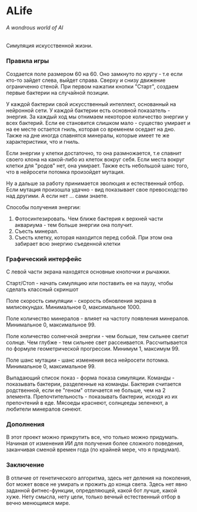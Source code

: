 # ALife
###### A wondrous world of AI
Симуляция искусственной жизни.
### Правила игры
Создается поле размером 60 на 60. Оно замкнуто по кругу - т.е если кто-то зайдет слева, выйдет справа. 
Сверху и снизу движение ограниченно стеной. При первом нажатии кнопки "Старт", создаем первые бактерии на случайной позиции.

У каждой бактерии свой искусственный интеллект, основанный на нейронной сети.
У каждой бактерии есть основной показатель - энергия. За каждый ход мы отнимаем некоторое количество энергии у всех бактерий.
Если ее становится слишком мало - существо умирает и на ее месте остается гниль, которая со временем оседает на дно.
Также на дне иногда спавнятся минералы, которые имеет те же характеристики, что и гниль.

Если энергии у клетки достаточно, то она размножается, т.е спавнит своего клона на какой-либо из клеток вокруг себя.
Если места вокруг клетки для "родов" нет, она умирает. Также есть небольшой шанс того, что в нейросети потомка произойдет мутация.

Ну а дальше за работу принимается эволюция и естественный отбор.
Если мутация произошла удачно - вид показывает свое превосходство над другими. А если нет ... сами знаете.

Способы получения энергии:
1) Фотосинтезировать. Чем ближе бактерия к верхней части аквариума - тем больше энергии она получит.
2) Съесть минерал.  
3) Съесть клетку, которая находится перед собой. При этом она забирает всю энергию съеденной клетки

### Графический интерфейс
С левой части экрана находятся основные кнопочки и рычажки.

Старт/Стоп - начать симуляцию или поставить ее на паузу, чтобы сделать классный скриншот

Поле скорость симуляции - скорость обновления экрана в милисекундах. Минимальное 0, максимальное 1000. 

Поле количество минералов - влияет на частоту появления минералов. Минимальное 0, максимальное 99.

Поле количество солнечной энергии - чем больше, тем сильнее светит солнце. Чем глубже - тем сильнее свет рассеивается. Рассчитывается по формуле геометрической прогрессии.
Минимум 1, максимум 99.

Поле шанс мутации - шанс изменения веса нейросети потомка. Минимальное 0, максимальное 99.

Выпадающий список показ - форма показа симуляции. Команды - показывать бактерии, разделенные на команды.
Бактерия считается родственной, если ее "геном" отличается не больше, чем на 2 элемента.
Препочтительность - показывать бактерии, исходя из их препочтений в еде. Мясоеды краснеют, солнцееды зеленеют, а любители минералов синеют.

### Дополнения
В этот проект можно прикрутить все, что только можно придумать. Начиная от изменения ИИ для получения более сложного поведения, заканчивая сменой времен года (по крайней мере, что я придумал).

### Заключение
 В отличие от генетического алгоритма, здесь нет деления на поколения, 
 бот может вовсе не умирать и прожить до конца света. Здесь нет явно заданной фитнес-функции, 
 определяющей, какой бот лучше, какой хуже. Нету смысла, нету цели, 
 только вечный естественный отбор в вечно менющимся мире. 